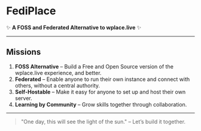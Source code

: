# FediPlace

✨ **A FOSS and Federated Alternative to wplace.live** ✨

---

## Missions
1. **FOSS Alternative** – Build a Free and Open Source version of the wplace.live experience, and better.
2. **Federated** – Enable anyone to run their own instance and connect with others, without a central authority.
3. **Self-Hostable** – Make it easy for anyone to set up and host their own server.
4. **Learning by Community** – Grow skills together through collaboration.

---

> "One day, this will see the light of the sun."
> – Let’s build it together.
